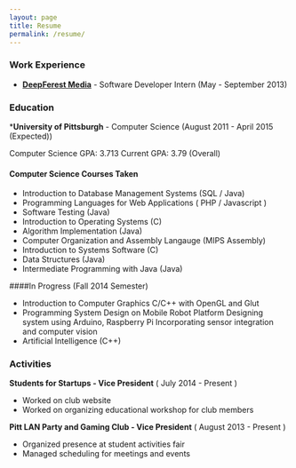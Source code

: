 ```yaml
---
layout: page
title: Resume
permalink: /resume/
---
```


### Work Experience
 * **[DeepFerest Media](http://www.deepforestmedia.com/)** - Software Developer Intern (May - September 2013)

### Education
***University of Pittsburgh** - Computer Science (August 2011 - April 2015 (Expected))

Computer Science GPA: 3.713
Current GPA: 3.79 (Overall)

#### Computer Science Courses Taken

* Introduction to Database Management Systems (SQL / Java)
* Programming Languages for Web Applications ( PHP / Javascript )
* Software Testing (Java)
* Introduction to Operating Systems (C)
* Algorithm Implementation (Java)
* Computer Organization and Assembly Langauge (MIPS Assembly)
* Introduction to Systems Software (C)
* Data Structures (Java)
* Intermediate Programming with Java (Java)

####In Progress (Fall 2014 Semester)

* Introduction to Computer Graphics
	C/C++ with OpenGL and Glut
* Programming System Design on Mobile Robot Platform
	Designing system using Arduino, Raspberry Pi
	Incorporating sensor integration and computer vision
* Artificial Intelligence (C++)

### Activities

**Students for Startups - Vice President** ( July 2014 - Present )

* Worked on club website
* Worked on organizing educational workshop for club members

**Pitt LAN Party and Gaming Club - Vice President** ( August 2013 - Present )

* Organized presence at student activities fair
* Managed scheduling for meetings and events
